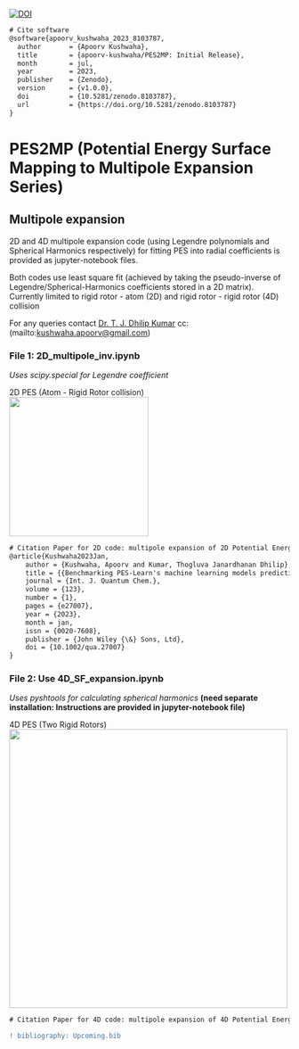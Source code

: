 [![DOI](https://zenodo.org/badge/637674609.svg)](https://zenodo.org/badge/latestdoi/637674609)

```diff
# Cite software
@software{apoorv_kushwaha_2023_8103787,
  author       = {Apoorv Kushwaha},
  title        = {apoorv-kushwaha/PES2MP: Initial Release},
  month        = jul,
  year         = 2023,
  publisher    = {Zenodo},
  version      = {v1.0.0},
  doi          = {10.5281/zenodo.8103787},
  url          = {https://doi.org/10.5281/zenodo.8103787}
}
```

# PES2MP (Potential Energy Surface Mapping to Multipole Expansion Series)
## Multipole expansion
2D and 4D multipole expansion code (using Legendre polynomials and Spherical Harmonics respectively) 
for fitting PES into radial coefficients is provided as jupyter-notebook files. <br />

Both codes use least square fit (achieved by taking the pseudo-inverse of Legendre/Spherical-Harmonics coefficients stored in a 2D matrix).<br />
Currently limited to rigid rotor - atom (2D) and rigid rotor - rigid rotor (4D) collision

For any queries contact [Dr. T. J. Dhilip Kumar](mailto:dhilip@iitrpr.ac.in) cc: (mailto:kushwaha.apoorv@gmail.com)<br />

### File 1: 2D_multipole_inv.ipynb
_Uses scipy.special for Legendre coefficient_

2D PES (Atom - Rigid Rotor collision)<br />
<img src="https://github.com/apoorv-kushwaha/Multipole/blob/main/jacobi22.png" width="250">


```diff 
# Citation Paper for 2D code: multipole expansion of 2D Potential Energy Surface
@article{Kushwaha2023Jan,
	author = {Kushwaha, Apoorv and Kumar, Thogluva Janardhanan Dhilip},
	title = {{Benchmarking PES-Learn's machine learning models predicting accurate potential energy surface for quantum scattering}},
	journal = {Int. J. Quantum Chem.},
	volume = {123},
	number = {1},
	pages = {e27007},
	year = {2023},
	month = jan,
	issn = {0020-7608},
	publisher = {John Wiley {\&} Sons, Ltd},
	doi = {10.1002/qua.27007}
}
```

### File 2: Use 4D_SF_expansion.ipynb

_Uses pyshtools for calculating spherical harmonics_
**(need separate installation: Instructions are provided in jupyter-notebook file)<br />**

4D PES (Two Rigid Rotors)<br />
<img src="https://github.com/apoorv-kushwaha/Multipole/blob/main/jac_final.png" width="500">


```diff
# Citation Paper for 4D code: multipole expansion of 4D Potential Energy Surface

! bibliography: Upcoming.bib
```
